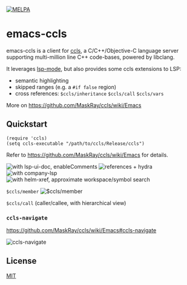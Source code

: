 [![MELPA](https://melpa.org/packages/ccls-badge.svg)](https://melpa.org/#/ccls)

# emacs-ccls

emacs-ccls is a client for [ccls](https://github.com/MaskRay/ccls), a C/C++/Objective-C language server supporting multi-million line C++ code-bases, powered by libclang.

It leverages [lsp-mode](https://github.com/emacs-lsp/lsp-mode), but also provides some ccls extensions to LSP:

* semantic highlighting
* skipped ranges (e.g. a `#if false` region)
* cross references: `$ccls/inheritance` `$ccls/call` `$ccls/vars`

More on <https://github.com/MaskRay/ccls/wiki/Emacs>

## Quickstart

```elisp
(require 'ccls)
(setq ccls-executable "/path/to/ccls/Release/ccls")
```

Refer to <https://github.com/MaskRay/ccls/wiki/Emacs> for details.

![with lsp-ui-doc, enableComments](https://camo.githubusercontent.com/fe1e12f9be72c2295d732d6265b42bde0d121ee8/68747470733a2f2f707470622e70772f5a6275462e6a7067)
![references + hydra](https://ptpb.pw/fhWh.jpg)
![with company-lsp](https://ptpb.pw/lDaw.jpg)
![with helm-xref, approximate workspace/symbol search](https://ptpb.pw/KOKn.jpg)

`$ccls/member`
![$ccls/member](https://ptpb.pw/iOSt.gif)

`$ccls/call` (caller/callee, with hierarchical view)

### `ccls-navigate`

https://github.com/MaskRay/ccls/wiki/Emacs#ccls-navigate

![ccls-navigate](https://camo.githubusercontent.com/7d9c5e9ad1297fa493d1256f9bc9824f56806d23/68747470733a2f2f707470622e70772f4858744d2e676966)

## License

[MIT](http://opensource.org/licenses/MIT)
